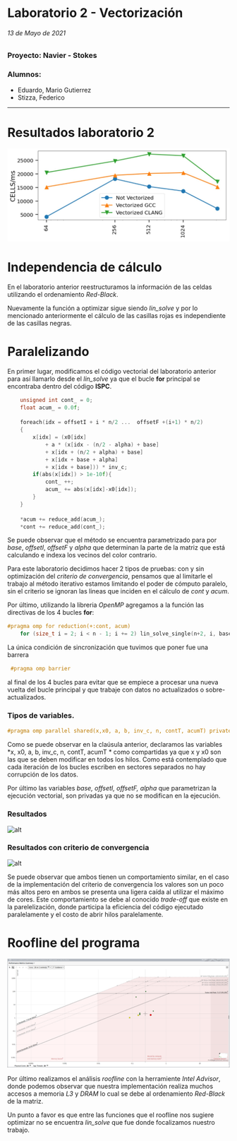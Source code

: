 # Laboratorio 2 - Vectorización

###### 13 de Mayo de 2021

### Proyecto: Navier - Stokes

### Alumnos:
- Eduardo, Mario Gutierrez
- Stizza, Federico
  
---

# Resultados laboratorio 2

![Resultados laboratorio 2](./resultados.jpeg)

# Independencia de cálculo

En el laboratorio anterior reestructuramos la información de las celdas utilizando el ordenamiento *Red-Black*.

Nuevamente la función a optimizar sigue siendo *lin_solve* y por lo mencionado anteriormente el cálculo de las casillas rojas es independiente de las casillas negras.

# Paralelizando

En primer lugar, modificamos el código vectorial del laboratorio anterior para así llamarlo desde el *lin_solve* ya que el bucle **for** principal se encontraba dentro del código **ISPC**. 

```c
    unsigned int cont_ = 0;
    float acum_ = 0.0f;

    foreach(idx = offsetI + i * n/2 ...  offsetF +(i+1) * n/2) 
    {
        x[idx] = (x0[idx]
            + a * (x[idx - (n/2 - alpha) + base]
            + x[idx + (n/2 + alpha) + base]
            + x[idx + base + alpha]
            + x[idx + base])) * inv_c;
        if(abs(x[idx]) > 1e-10f){
            cont_ ++;         
            acum_ += abs(x[idx]-x0[idx]);
        }
    }

    *acum += reduce_add(acum_);
    *cont += reduce_add(cont_);
```

Se puede observar que el método se encuentra parametrizado para por *base*, *offsetI*, *offsetF* y *alpha* que determinan la parte de la matriz que está calculando e indexa los vecinos del color contrario.

Para este laboratorio decidimos hacer 2 tipos de pruebas: con y sin optimización del *criterio de convergencia*, pensamos que al limitarle el trabajo al método iterativo estamos limitando el poder de cómputo paralelo, sin el criterio se ignoran las lineas que inciden en el cálculo de *cont* y *acum*.

Por último, utilizando la libreria *OpenMP* agregamos a la función las directivas de los 4 bucles **for**:

```c
#pragma omp for reduction(+:cont, acum)
    for (size_t i = 2; i < n - 1; i += 2) lin_solve_single(n+2, i, base, offsetI, offsetF, &cont, &acum, alpha, x, x0, a, inv_c);
```

La única condición de sincronización que tuvimos que poner fue una barrera
```c
 #pragma omp barrier
```
 al final de los 4 bucles para evitar que se empiece a procesar una nueva vuelta del bucle principal y que trabaje con datos no actualizados o sobre-actualizados.

### Tipos de variables.

```c
#pragma omp parallel shared(x,x0, a, b, inv_c, n, contT, acumT) private(base, offsetI, offsetF, alpha) 
```

Como se puede observar en la claúsula anterior, declaramos las variables  *x, x0, a, b, inv_c, n, contT, acumT * como compartidas ya que x y x0 son las que se deben modificar en todos los hilos. Como está contemplado que cada iteración de los bucles escriben en sectores separados no hay corrupción de los datos.

Por último las variables *base, offsetI, offsetF, alpha* que parametrizan la ejecución vectorial, son privadas ya que no se modifican en la ejecución.

### Resultados 

![alt](./total2.jpeg-1.jpg)

### Resultados con criterio de convergencia
![alt](./total_clang_no_crit.jpeg-1.jpg)


Se puede observar que ambos tienen un comportamiento similar, en el caso de la implementación del criterio de convergencia los valores son un poco más altos pero en ambos se presenta una ligera caída al utilizar el máximo de cores. Este comportamiento se debe al conocido *trade-off* que existe en la parelelización, donde participa la eficiencia del código ejecutado paralelamente y el costo de abrir hilos paralelamente.

# Roofline del programa

![ve](roofline.png)

Por último realizamos el análisis *roofline* con la herramiente *Intel Advisor*, donde podemos observar que nuestra implementación realiza muchos accesos a memoria *L3* y *DRAM* lo cual se debe al ordenamiento *Red-Black* de la matriz.

Un punto a favor es que entre las funciones que el roofline nos sugiere optimizar no se encuentra *lin_solve* que fue donde focalizamos nuestro trabajo.